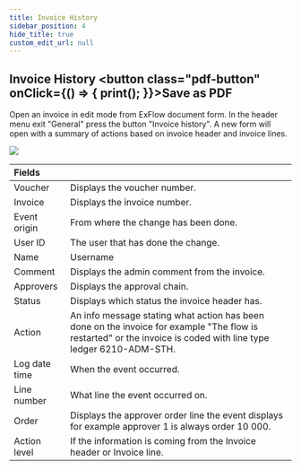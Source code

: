 ```yaml
---
title: Invoice History
sidebar_position: 4
hide_title: true
custom_edit_url: null
---
```

## Invoice History <button class="pdf-button" onClick={() => { print(); }}>Save as PDF</button>

Open an invoice in edit mode from ExFlow document form. In the header menu exit "General" press the button "Invoice history". A new form will open with a summary of actions based on invoice header and invoice lines.

![](@site/static/img/media/image100.png)

| Fields        | |
|:-|:-|
| Voucher       | Displays the voucher number.                                                                                                                                     |
| Invoice       | Displays the invoice number.                                                                                                                                     |
| Event origin  | From where the change has been done.                                                                                                                             |
| User ID       | The user that has done the change.                                                                                                                               |
| Name          | Username                                                                                                                                                         |
| Comment       | Displays the admin comment from the invoice.                                                                                                                     |
| Approvers     | Displays the approval chain.                                                                                                                                     |
| Status        | Displays which status the invoice header has.                                                                                                                    |
| Action        | An info message stating what action has been done on the invoice for example "The flow is restarted" or the invoice is coded with line type ledger 6210-ADM-STH. |
| Log date time | When the event occurred.                                                                                                                                         |
| Line number   | What line the event occurred on.                                                                                                                                 |
| Order         | Displays the approver order line the event displays for example approver 1 is always order 10 000.                                                               |
| Action level  | If the information is coming from the Invoice header or Invoice line.                                                         